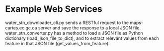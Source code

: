 # Example Web Services
water_stn_downloader_cli.py sends a RESTful request to the maps-cartes.ec.gc.ca server and save the response to a local JSON file.
water_stn_converter.py has a method to load a JSON file as Python dictionary (load_json_file_to_dict), and to extract relevant values from each feature in that JSON file (get_values_from_feature).
